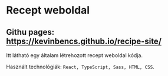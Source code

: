 # Recept weboldal

## Githu pages: https://kevinbencs.github.io/recipe-site/

Itt látható egy általam létrehozott recept weboldal kódja.

Használt technológiák: `React, TypeScript, Sass, HTML, CSS`.